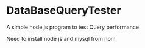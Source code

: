 DataBaseQueryTester
===================

A simple node js program to test Query performance


Need to install node js and mysql from npm

